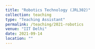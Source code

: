 ```yaml
---
title: "Robotics Technology (JRL302)"
collection: teaching
type: "Teaching Assistant"
permalink: /teaching/2021-robotics
venue: "IIT Delhi"
date: 2021-09-14
location: ""
---
```

